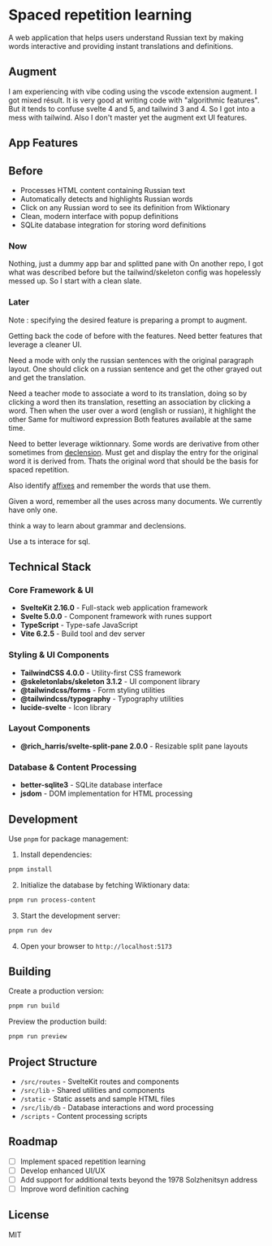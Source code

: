 # Spaced repetition learning

A web application that helps users understand Russian text by making words
interactive and providing instant translations and definitions.

## Augment

I am experiencing with vibe coding using the vscode extension augment.
I got mixed résult. It is very good at writing code with "algorithmic features".
But it tends to confuse svelte 4 and 5, and tailwind 3 and 4.
So I got into a mess with tailwind.
Also I don't master yet the augment ext UI features.

## App Features

## Before

- Processes HTML content containing Russian text
- Automatically detects and highlights Russian words
- Click on any Russian word to see its definition from Wiktionary
- Clean, modern interface with popup definitions
- SQLite database integration for storing word definitions

### Now

Nothing, just a dummy app bar and splitted pane with
On another repo, I got what was described before but the
tailwind/skeleton config was hopelessly messed up.
So I start with a clean slate.

### Later

Note : specifying the desired feature is preparing a prompt to augment.

Getting back the code of before with the features. Need better features that
leverage a cleaner UI. 


Need a mode with only the russian sentences with the original paragraph layout.
One should click on a russian sentence and get the other grayed out and get the
translation.

Need a teacher mode to associate a word to its translation, doing so by
clicking a word then its translation, resetting an association by clicking a
word. Then when the user over a word (english or russian), it highlight the
other Same for multiword expression Both features available at the same time.

Need to better leverage wiktionnary. Some words are derivative from other
sometimes from [declension](https://en.wikipedia.org/wiki/Declension). Must get
and display the entry for the original word it is derived from. Thats the
original word that should be the basis for spaced repetition.

Also identify [affixes](https://en.wikipedia.org/wiki/Affix)
and remember the words that use them.

Given a word, remember all the uses across many documents. We currently have
only one.

think a way to learn about grammar and declensions.

Use a ts interace for sql.



## Technical Stack

### Core Framework & UI
- **SvelteKit 2.16.0** - Full-stack web application framework
- **Svelte 5.0.0** - Component framework with runes support
- **TypeScript** - Type-safe JavaScript
- **Vite 6.2.5** - Build tool and dev server

### Styling & UI Components
- **TailwindCSS 4.0.0** - Utility-first CSS framework
- **@skeletonlabs/skeleton 3.1.2** - UI component library
- **@tailwindcss/forms** - Form styling utilities
- **@tailwindcss/typography** - Typography utilities
- **lucide-svelte** - Icon library

### Layout Components
- **@rich_harris/svelte-split-pane 2.0.0** - Resizable split pane layouts

### Database & Content Processing
- **better-sqlite3** - SQLite database interface
- **jsdom** - DOM implementation for HTML processing

## Development

Use `pnpm` for package management:

1. Install dependencies:
```bash
pnpm install
```

2. Initialize the database by fetching Wiktionary data:
```bash
pnpm run process-content
```

3. Start the development server:
```bash
pnpm run dev
```

4. Open your browser to `http://localhost:5173`

## Building

Create a production version:
```bash
pnpm run build
```

Preview the production build:
```bash
pnpm run preview
```

## Project Structure

- `/src/routes` - SvelteKit routes and components
- `/src/lib` - Shared utilities and components
- `/static` - Static assets and sample HTML files
- `/src/lib/db` - Database interactions and word processing
- `/scripts` - Content processing scripts

## Roadmap

- [ ] Implement spaced repetition learning
- [ ] Develop enhanced UI/UX
- [ ] Add support for additional texts beyond the 1978 Solzhenitsyn address
- [ ] Improve word definition caching

## License

MIT

